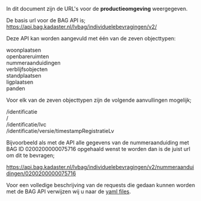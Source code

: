In dit document zijn de URL's voor de **productieomgeving** weergegeven. 

De basis url voor de BAG API is; https://api.bag.kadaster.nl/lvbag/individuelebevragingen/v2/

Deze API kan worden aangevuld met één van de zeven objecttypen:  

  
woonplaatsen  
openbareruimten  
nummeraanduidingen  
verblijfsobjecten  
standplaatsen  
ligplaatsen  
panden  
  
Voor elk van de zeven objecttypen zijn de volgende aanvullingen mogelijk;  
  
/identificatie  
/  
/identificatie/lvc  
/identificatie/versie/timestampRegistratieLv 
  
Bijvoorbeeld als met de API alle gegevens van de nummeraanduiding met BAG ID 0200200000075716 opgehaald wenst te worden dan is de juist url om dit te bevragen;  
  
https://api.bag.kadaster.nl/lvbag/individuelebevragingen/v2/nummeraanduidingen/0200200000075716  
  
Voor een volledige beschrijving van de requests die gedaan kunnen worden met de BAG API verwijzen wij u naar de [yaml files](https://github.com/lvbag/BAG-API/tree/master/Technische%20specificatie/Yaml's/BAG%20API%20Individuele%20Bevragingen). 
